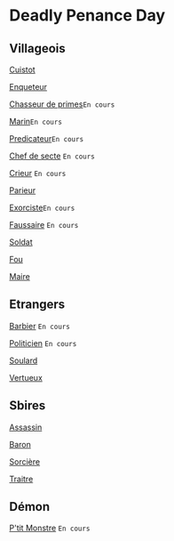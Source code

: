 # Deadly Penance Day

## Villageois

[Cuistot](https://brain-academy.github.io/wiki/blood-on-the-clocktower/cuistot)

[Enqueteur](https://brain-academy.github.io/wiki/blood-on-the-clocktower/enqueteur)

[Chasseur de primes](https://brain-academy.github.io/wiki/blood-on-the-clocktower/chasseurdeprimes)`En cours`

[Marin](https://brain-academy.github.io/wiki/blood-on-the-clocktower/marin)`En cours`

[Predicateur](https://brain-academy.github.io/wiki/blood-on-the-clocktower/predicateur)`En cours`

[Chef de secte](https://brain-academy.github.io/wiki/blood-on-the-clocktower/chefdesecte) `En cours`

[Crieur](https://brain-academy.github.io/wiki/blood-on-the-clocktower/crieur) `En cours`

[Parieur](https://brain-academy.github.io/wiki/blood-on-the-clocktower/parieur)

[Exorciste](https://brain-academy.github.io/wiki/blood-on-the-clocktower/exorciste)`En cours`

[Faussaire](https://brain-academy.github.io/wiki/blood-on-the-clocktower/faussaire) `En cours`

[Soldat](https://brain-academy.github.io/wiki/blood-on-the-clocktower/soldat)

[Fou](https://brain-academy.github.io/wiki/blood-on-the-clocktower/fou)

[Maire](https://brain-academy.github.io/wiki/blood-on-the-clocktower/maire)

## Etrangers

[Barbier](https://brain-academy.github.io/wiki/blood-on-the-clocktower/barbier) `En cours`

[Politicien](https://brain-academy.github.io/wiki/blood-on-the-clocktower/politicien) `En cours`

[Soulard](https://brain-academy.github.io/wiki/blood-on-the-clocktower/soulard)

[Vertueux](https://brain-academy.github.io/wiki/blood-on-the-clocktower/vertueux)

## Sbires

[Assassin](https://brain-academy.github.io/wiki/blood-on-the-clocktower/assassin)

[Baron](https://brain-academy.github.io/wiki/blood-on-the-clocktower/baron)

[Sorcière](https://brain-academy.github.io/wiki/blood-on-the-clocktower/sorciere)

[Traitre](https://brain-academy.github.io/wiki/blood-on-the-clocktower/traitre) 

## Démon

[P'tit Monstre](https://brain-academy.github.io/wiki/blood-on-the-clocktower/ptitmonstre) `En cours`
